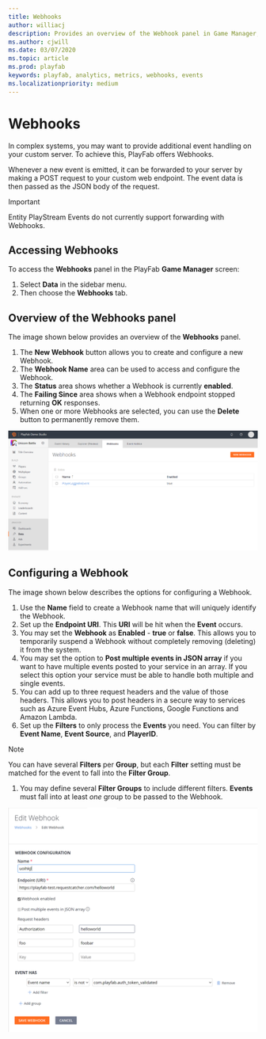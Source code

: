 ```yaml
---
title: Webhooks
author: williacj
description: Provides an overview of the Webhook panel in Game Manager, and describes how to access and configure a Webhook.
ms.author: cjwill
ms.date: 03/07/2020
ms.topic: article
ms.prod: playfab
keywords: playfab, analytics, metrics, webhooks, events
ms.localizationpriority: medium
---
```


# Webhooks

In complex systems, you may want to provide additional event handling on your custom server. To achieve this, PlayFab offers Webhooks.

Whenever a new event is emitted, it can be forwarded to your server by making a POST request to your custom web endpoint. The event data is then passed as the JSON body of the request.

> [!IMPORTANT]
> Entity PlayStream Events do not currently support forwarding with Webhooks.

## Accessing Webhooks

To access the **Webhooks** panel in the PlayFab **Game Manager** screen:

1. Select **Data** in the sidebar menu.
1. Then choose the **Webhooks** tab.

## Overview of the Webhooks panel

The image shown below provides an overview of the **Webhooks** panel.

1. The **New Webhook** button allows you to create and configure a new Webhook.
1. The **Webhook Name** area can be used to access and configure the Webhook.
1. The **Status** area shows whether a Webhook is currently **enabled**.
1. The **Failing Since** area shows when a Webhook endpoint stopped returning **OK** responses.
1. When one or more Webhooks are selected, you can use the **Delete** button to permanently remove them.

![Game Manager - Data - Webhooks panel](media/webhook-landing.png)  

## Configuring a Webhook

The image shown below describes the options for configuring a Webhook.

1. Use the **Name** field to create a Webhook name that will uniquely identify the Webhook.
1. Set up the **Endpoint URI**. This **URI** will be hit when the **Event** occurs.
1. You may set the **Webhook** as **Enabled** - **true** or **false**. This allows you to temporarily suspend a Webhook without completely removing (deleting) it from the system.
1. You may set the option to **Post multiple events in JSON array** if you want to have multiple events posted to your service in an array.  If you select this option your service must be able to handle both multiple and single events.
1. You can add up to three request headers and the value of those headers.  This allows you to post headers in a secure way to services such as Azure Event Hubs, Azure Functions, Google Functions and Amazon Lambda. 
1. Set up the **Filters** to only process the **Events** you need. You can filter by **Event Name**, **Event Source**, and **PlayerID**.

> [!NOTE]
> You can have several **Filters** per **Group**, but each **Filter** setting must be matched for the event to fall into the **Filter Group**.

1. You may define several **Filter Groups** to include different filters. **Events** must fall into at least *one* group to be passed to the Webhook.

![Game Manager - Data - Webhooks - Webhook Configuration](media/webhook-config.png)
